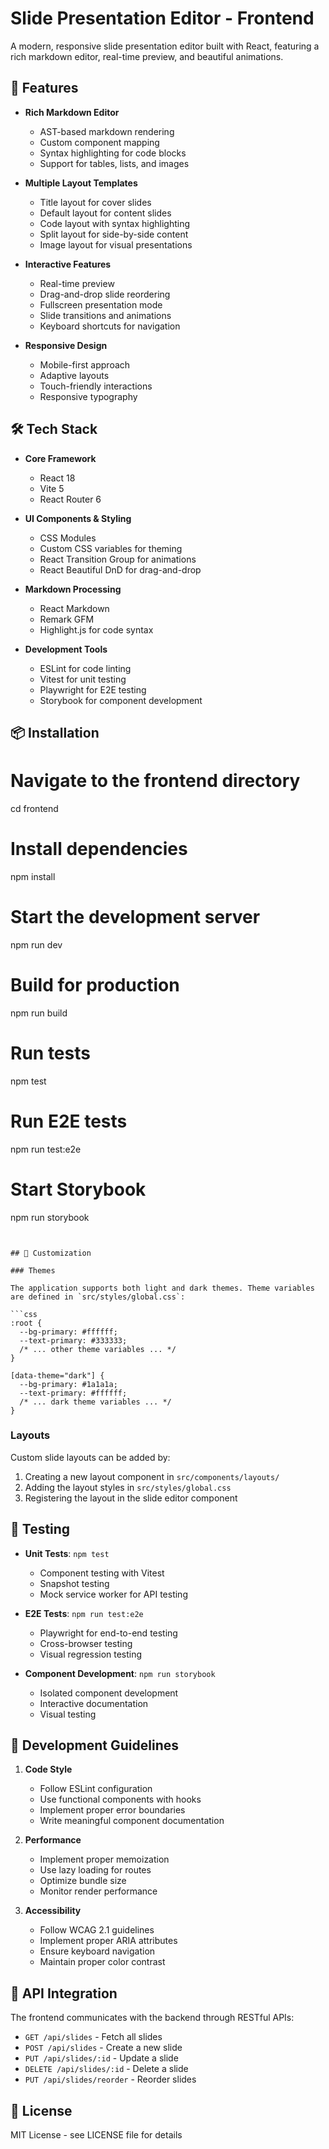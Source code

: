 # Slide Presentation Editor - Frontend

A modern, responsive slide presentation editor built with React, featuring a rich markdown editor, real-time preview, and beautiful animations.

## 🚀 Features

- **Rich Markdown Editor**
  - AST-based markdown rendering
  - Custom component mapping
  - Syntax highlighting for code blocks
  - Support for tables, lists, and images

- **Multiple Layout Templates**
  - Title layout for cover slides
  - Default layout for content slides
  - Code layout with syntax highlighting
  - Split layout for side-by-side content
  - Image layout for visual presentations

- **Interactive Features**
  - Real-time preview
  - Drag-and-drop slide reordering
  - Fullscreen presentation mode
  - Slide transitions and animations
  - Keyboard shortcuts for navigation

- **Responsive Design**
  - Mobile-first approach
  - Adaptive layouts
  - Touch-friendly interactions
  - Responsive typography

## 🛠️ Tech Stack

- **Core Framework**
  - React 18
  - Vite 5
  - React Router 6

- **UI Components & Styling**
  - CSS Modules
  - Custom CSS variables for theming
  - React Transition Group for animations
  - React Beautiful DnD for drag-and-drop

- **Markdown Processing**
  - React Markdown
  - Remark GFM
  - Highlight.js for code syntax

- **Development Tools**
  - ESLint for code linting
  - Vitest for unit testing
  - Playwright for E2E testing
  - Storybook for component development

## 📦 Installation

# Navigate to the frontend directory
cd frontend

# Install dependencies
npm install

# Start the development server
npm run dev

# Build for production
npm run build

# Run tests
npm test

# Run E2E tests
npm run test:e2e

# Start Storybook
npm run storybook
```


## 🎨 Customization

### Themes

The application supports both light and dark themes. Theme variables are defined in `src/styles/global.css`:

```css
:root {
  --bg-primary: #ffffff;
  --text-primary: #333333;
  /* ... other theme variables ... */
}

[data-theme="dark"] {
  --bg-primary: #1a1a1a;
  --text-primary: #ffffff;
  /* ... dark theme variables ... */
}
```

### Layouts

Custom slide layouts can be added by:
1. Creating a new layout component in `src/components/layouts/`
2. Adding the layout styles in `src/styles/global.css`
3. Registering the layout in the slide editor component

## 🧪 Testing

- **Unit Tests**: `npm test`
  - Component testing with Vitest
  - Snapshot testing
  - Mock service worker for API testing

- **E2E Tests**: `npm run test:e2e`
  - Playwright for end-to-end testing
  - Cross-browser testing
  - Visual regression testing

- **Component Development**: `npm run storybook`
  - Isolated component development
  - Interactive documentation
  - Visual testing

## 📝 Development Guidelines

1. **Code Style**
   - Follow ESLint configuration
   - Use functional components with hooks
   - Implement proper error boundaries
   - Write meaningful component documentation

2. **Performance**
   - Implement proper memoization
   - Use lazy loading for routes
   - Optimize bundle size
   - Monitor render performance

3. **Accessibility**
   - Follow WCAG 2.1 guidelines
   - Implement proper ARIA attributes
   - Ensure keyboard navigation
   - Maintain proper color contrast

## 🔄 API Integration

The frontend communicates with the backend through RESTful APIs:

- `GET /api/slides` - Fetch all slides
- `POST /api/slides` - Create a new slide
- `PUT /api/slides/:id` - Update a slide
- `DELETE /api/slides/:id` - Delete a slide
- `PUT /api/slides/reorder` - Reorder slides

## 📄 License

MIT License - see LICENSE file for details
